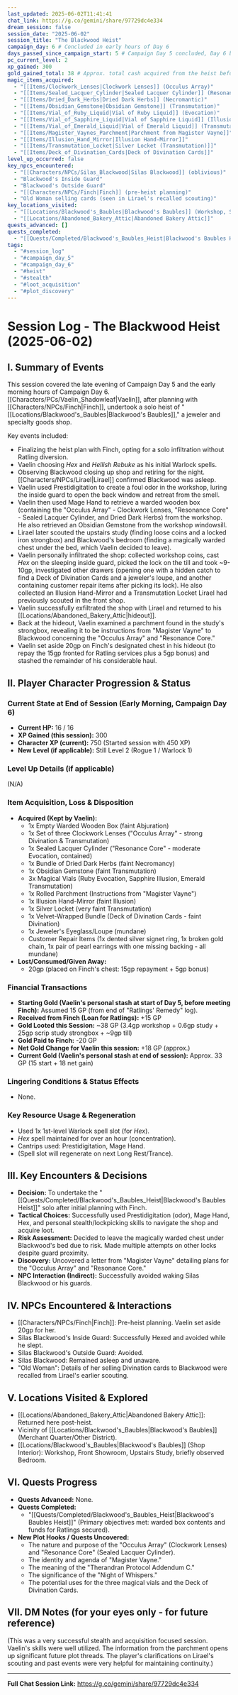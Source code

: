 ```yaml
---
last_updated: 2025-06-02T11:41:41
chat_link: https://g.co/gemini/share/97729dc4e334
dream_session: false
session_date: "2025-06-02"
session_title: "The Blackwood Heist"
campaign_day: 6 # Concluded in early hours of Day 6
days_passed_since_campaign_start: 5 # Campaign Day 5 concluded, Day 6 began
pc_current_level: 2
xp_gained: 300
gold_gained_total: 38 # Approx. total cash acquired from the heist before paying Finch
magic_items_acquired:
  - "[[Items/Clockwork_Lenses|Clockwork Lenses]] (Occulus Array)"
  - "[[Items/Sealed_Lacquer_Cylinder|Sealed Lacquer Cylinder]] (Resonance Core)"
  - "[[Items/Dried_Dark_Herbs|Dried Dark Herbs]] (Necromantic)"
  - "[[Items/Obsidian_Gemstone|Obsidian Gemstone]] (Transmutation)"
  - "[[Items/Vial_of_Ruby_Liquid|Vial of Ruby Liquid]] (Evocation)"
  - "[[Items/Vial_of_Sapphire_Liquid|Vial of Sapphire Liquid]] (Illusion)"
  - "[[Items/Vial_of_Emerald_Liquid|Vial of Emerald Liquid]] (Transmutation)"
  - "[[Items/Magister_Vaynes_Parchment|Parchment from Magister Vayne]]"
  - "[[Items/Illusion_Hand_Mirror|Illusion Hand-Mirror]]"
  - "[[Items/Transmutation_Locket|Silver Locket (Transmutation)]]"
  - "[[Items/Deck_of_Divination_Cards|Deck of Divination Cards]]"
level_up_occurred: false
key_npcs_encountered:
  - "[[Characters/NPCs/Silas_Blackwood|Silas Blackwood]] (oblivious)"
  - "Blackwood's Inside Guard"
  - "Blackwood's Outside Guard"
  - "[[Characters/NPCs/Finch|Finch]] (pre-heist planning)"
  - "Old Woman selling cards (seen in Lirael's recalled scouting)"
key_locations_visited:
  - "[[Locations/Blackwood's_Baubles|Blackwood's Baubles]] (Workshop, Showroom, Study, Bedroom)"
  - "[[Locations/Abandoned_Bakery_Attic|Abandoned Bakery Attic]]"
quests_advanced: []
quests_completed:
  - "[[Quests/Completed/Blackwood's_Baubles_Heist|Blackwood's Baubles Heist]]"
tags:
  - "#session_log"
  - "#campaign_day_5"
  - "#campaign_day_6"
  - "#heist"
  - "#stealth"
  - "#loot_acquisition"
  - "#plot_discovery"
---
```


# Session Log - The Blackwood Heist (2025-06-02)

## I. Summary of Events
This session covered the late evening of Campaign Day 5 and the early morning hours of Campaign Day 6. [[Characters/PCs/Vaelin_Shadowleaf|Vaelin]], after planning with [[Characters/NPCs/Finch|Finch]], undertook a solo heist of "[[Locations/Blackwood's_Baubles|Blackwood's Baubles]]," a jeweler and specialty goods shop.

Key events included:
* Finalizing the heist plan with Finch, opting for a solo infiltration without Ratling diversion.
* Vaelin choosing *Hex* and *Hellish Rebuke* as his initial Warlock spells.
* Observing Blackwood closing up shop and retiring for the night. [[Characters/NPCs/Lirael|Lirael]] confirmed Blackwood was asleep.
* Vaelin used Prestidigitation to create a foul odor in the workshop, luring the inside guard to open the back window and retreat from the smell.
* Vaelin then used Mage Hand to retrieve a warded wooden box (containing the "Occulus Array" - Clockwork Lenses, "Resonance Core" - Sealed Lacquer Cylinder, and Dried Dark Herbs) from the workshop. He also retrieved an Obsidian Gemstone from the workshop windowsill.
* Lirael later scouted the upstairs study (finding loose coins and a locked iron strongbox) and Blackwood's bedroom (finding a magically warded chest under the bed, which Vaelin decided to leave).
* Vaelin personally infiltrated the shop: collected workshop coins, cast *Hex* on the sleeping inside guard, picked the lock on the till and took ~9-10gp, investigated other drawers (opening one with a hidden catch to find a Deck of Divination Cards and a jeweler's loupe, and another containing customer repair items after picking its lock). He also collected an Illusion Hand-Mirror and a Transmutation Locket Lirael had previously scouted in the front shop.
* Vaelin successfully exfiltrated the shop with Lirael and returned to his [[Locations/Abandoned_Bakery_Attic|hideout]].
* Back at the hideout, Vaelin examined a parchment found in the study's strongbox, revealing it to be instructions from "Magister Vayne" to Blackwood concerning the "Occulus Array" and "Resonance Core."
* Vaelin set aside 20gp on Finch's designated chest in his hideout (to repay the 15gp fronted for Ratling services plus a 5gp bonus) and stashed the remainder of his considerable haul.

## II. Player Character Progression & Status

### Current State at End of Session (Early Morning, Campaign Day 6)
* **Current HP:** 16 / 16
* **XP Gained (this session):** 300
* **Character XP (current):** 750 (Started session with 450 XP)
* **New Level (if applicable):** Still Level 2 (Rogue 1 / Warlock 1)

### Level Up Details (if applicable)
(N/A)

### Item Acquisition, Loss & Disposition
* **Acquired (Kept by Vaelin):**
    * 1x Empty Warded Wooden Box (faint Abjuration)
    * 1x Set of three Clockwork Lenses ("Occulus Array" - strong Divination & Transmutation)
    * 1x Sealed Lacquer Cylinder ("Resonance Core" - moderate Evocation, contained)
    * 1x Bundle of Dried Dark Herbs (faint Necromancy)
    * 1x Obsidian Gemstone (faint Transmutation)
    * 3x Magical Vials (Ruby Evocation, Sapphire Illusion, Emerald Transmutation)
    * 1x Rolled Parchment (Instructions from "Magister Vayne")
    * 1x Illusion Hand-Mirror (faint Illusion)
    * 1x Silver Locket (very faint Transmutation)
    * 1x Velvet-Wrapped Bundle (Deck of Divination Cards - faint Divination)
    * 1x Jeweler's Eyeglass/Loupe (mundane)
    * Customer Repair Items (1x dented silver signet ring, 1x broken gold chain, 1x pair of pearl earrings with one missing backing - all mundane)
* **Lost/Consumed/Given Away:**
    * 20gp (placed on Finch's chest: 15gp repayment + 5gp bonus)

### Financial Transactions
* **Starting Gold (Vaelin's personal stash at start of Day 5, before meeting Finch):** Assumed 15 GP (from end of "Ratlings' Remedy" log).
* **Received from Finch (Loan for Ratlings):** +15 GP
* **Gold Looted this Session:** ~38 GP (3.4gp workshop + 0.6gp study + 25gp scrip study strongbox + ~9gp till)
* **Gold Paid to Finch:** -20 GP
* **Net Gold Change for Vaelin this session:** +18 GP (approx.)
* **Current Gold (Vaelin's personal stash at end of session):** Approx. 33 GP (15 start + 18 net gain)

### Lingering Conditions & Status Effects
* None.

### Key Resource Usage & Regeneration
* Used 1x 1st-level Warlock spell slot (for *Hex*).
* *Hex* spell maintained for over an hour (concentration).
* Cantrips used: Prestidigitation, Mage Hand.
* (Spell slot will regenerate on next Long Rest/Trance).

## III. Key Encounters & Decisions
* **Decision:** To undertake the "[[Quests/Completed/Blackwood's_Baubles_Heist|Blackwood's Baubles Heist]]" solo after initial planning with Finch.
* **Tactical Choices:** Successfully used Prestidigitation (odor), Mage Hand, Hex, and personal stealth/lockpicking skills to navigate the shop and acquire loot.
* **Risk Assessment:** Decided to leave the magically warded chest under Blackwood's bed due to risk. Made multiple attempts on other locks despite guard proximity.
* **Discovery:** Uncovered a letter from "Magister Vayne" detailing plans for the "Occulus Array" and "Resonance Core."
* **NPC Interaction (Indirect):** Successfully avoided waking Silas Blackwood or his guards.

## IV. NPCs Encountered & Interactions
* [[Characters/NPCs/Finch|Finch]]: Pre-heist planning. Vaelin set aside 20gp for her.
* Silas Blackwood's Inside Guard: Successfully Hexed and avoided while he slept.
* Silas Blackwood's Outside Guard: Avoided.
* Silas Blackwood: Remained asleep and unaware.
* "Old Woman": Details of her selling Divination cards to Blackwood were recalled from Lirael's earlier scouting.

## V. Locations Visited & Explored
* [[Locations/Abandoned_Bakery_Attic|Abandoned Bakery Attic]]: Returned here post-heist.
* Vicinity of [[Locations/Blackwood's_Baubles|Blackwood's Baubles]] (Merchant Quarter/Other District).
* [[Locations/Blackwood's_Baubles|Blackwood's Baubles]] (Shop Interior): Workshop, Front Showroom, Upstairs Study, briefly observed Bedroom.

## VI. Quests Progress
* **Quests Advanced:** None.
* **Quests Completed:**
    * "[[Quests/Completed/Blackwood's_Baubles_Heist|Blackwood's Baubles Heist]]" (Primary objectives met: warded box contents and funds for Ratlings secured).
* **New Plot Hooks / Quests Uncovered:**
    * The nature and purpose of the "Occulus Array" (Clockwork Lenses) and "Resonance Core" (Sealed Lacquer Cylinder).
    * The identity and agenda of "Magister Vayne."
    * The meaning of the "Therandran Protocol Addendum C."
    * The significance of the "Night of Whispers."
    * The potential uses for the three magical vials and the Deck of Divination Cards.

## VII. DM Notes (for your eyes only - for future reference)
(This was a very successful stealth and acquisition focused session. Vaelin's skills were well utilized. The information from the parchment opens up significant future plot threads. The player's clarifications on Lirael's scouting and past events were very helpful for maintaining continuity.)

---
**Full Chat Session Link:** https://g.co/gemini/share/97729dc4e334